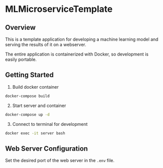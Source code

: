 # MLMicroserviceTemplate

## Overview

This is a template application for developing a machine learning model and serving the results of it on a webserver.

The entire application is containerized with Docker, so development is easily portable.


## Getting Started

1. Build docker container
```cmd
docker-compose build
```
2. Start server and container
```cmd
docker-compose up -d
```

3. Connect to terminal for development
```cmd
docker exec -it server bash
```

## Web Server Configuration

Set the desired port of the web server in the `.env` file.